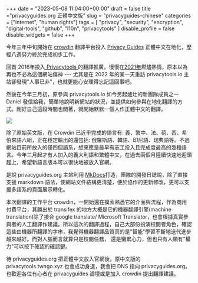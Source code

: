 +++
date = "2023-05-08 11:04:00+00:00"
draft = false
title ="privacyguides.org 正體中文版"
slug = "privacyguides-chinese"
categories = ["internet", "human rights"]
tags = [
  "privacy",
  "security",
  "encryption",
  "digital-tools",
  "github",
  "l10n",
  "privacytools"
  ]
disable_profile = false
disable_widgets = false
+++

今年三年中旬開始在 [crowdin](https://https://crowdin.com/project/privacyguides) 翻譯平台投入 [Privacy Guides](https://privacyguides.org)  正體中文在地化，歷經八週努力終於完成初步工作。

回首 2016年投入[ Privacytools ](https://medium.twngo.xyz/privacytools-io-%E6%AD%A3%E9%AB%94%E4%B8%AD%E6%96%87%E7%89%88-b787b36df994)的翻譯推廣，慢慢在[2021年](https://blog.jxtsai.info/post/privacytools-2021/)燃燼熱情，原本以為再也不必為這個網站傷神 --- 尤其是在 2022 年的某一天重訪 privacytools.io 主站卻發現"人事已非"，也就更能心安理得忘記這回事吧。

然後在今年三月初，原參與 privacytools.io 如今另起爐灶的新團隊成員之一 Daniel 發信給我，簡單地說明新網站的狀況，並提供如何參與在地化翻譯的方式。剛好自己這段時間也閒著，就開始默默一個人作正體中文的翻譯。

![](https://i.imgur.com/Jsa1Li0.png)

除了原始英文版，在 Crowdin 已近乎完成的語言有: 義、繁中、法、荷、西、希伯來語六組，正在穩定輸出的還包括: 俄羅斯語、韓語、印尼語、瑞典語等。不過網站目前所放入的僅四個語系，想來應是最早有志工投入且完成度最高的幾種語言。今年三月起才有人加入的義大利語和繁體中文，在過去兩個月陸續快速地迎頭趕上，希望新語言版本可以很快地被放入官網。 

是說  privacyguides.org 主站利用 [MkDocs](https://www.mkdocs.org/)打造，團隊的開發日誌說，除了直接支援  markdown 語法，使網站文件結構更清楚，便於協作的更新修改，更可以支援多語系的頁面展示轉化。

本次翻譯的工作平台 crowdin，一開始還在摸索熟悉它的介面與流程，作為商用付費平台，其勝出於 transifex 的地方大概是它的機器翻譯引擎(machine translation)除了接合 google translate/ Microsoft Translator，也會根據真實參與者的人工翻譯作建議。所以這次的翻譯過程，自己大部份扮演校閱者角色，確認這些由機器所翻譯的字串，我覺得機器翻譯品質真的是"智能"學習不斷地迭代進步越來越好。而對人腦而言就算只是校閱任務， 還是蠻累心力，但也只有人類有"權力"可以按下確認的確認鍵。

待 privacyguides.org 把正體中文放入官網後，原中文版的 privacytools.twngo.xyz 也會成功身退，我會把 DNS 指向 privacyguides.org。也歡迎各位有心者在 privacyguides 論壇或是加入 crowdin 提出翻譯建議。

